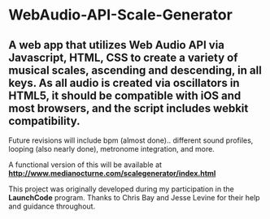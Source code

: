 # WebAudio-API-Scale-Generator
<h2>A web app that utilizes Web Audio API via Javascript, HTML, CSS to create a variety of musical scales, ascending and descending, in all keys.  As all audio is created via oscillators in HTML5, it should be compatible with iOS and most browsers, and the script includes webkit compatibility.</h2>

Future revisions will include bpm (almost done).. different sound profiles, looping (also nearly done), metronome integration, and more.  

A functional version of this will be available at <strong>http://www.medianocturne.com/scalegenerator/index.html</strong>

This project was originally developed during my participation in the <strong>LaunchCode</strong> program.  Thanks to Chris Bay and Jesse Levine for their help and guidance throughout.
